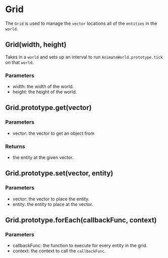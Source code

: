 # Grid

The `Grid` is used to manage the `vector` locations all of the `entities` in the `world`.

## Grid(width, height)

Takes in a `world` and sets up an interval to run `AnimateWorld.prototype.tick` on that `world`.

### Parameters

- width: the width of the world.
- height: the height of the world.

## Grid.prototype.get(vector)

### Parameters

- vector: the vector to get an object from

### Returns

- the entity at the given vector.

## Grid.prototype.set(vector, entity)

### Parameters

- vector: the vector to place the entity.
- entity: the entity to place at the vector.

## Grid.prototype.forEach(callbackFunc, context)

### Parameters

- callbackFunc: the function to execute for every entity in the grid.
- context: the context to call the `callbackFunc`.
